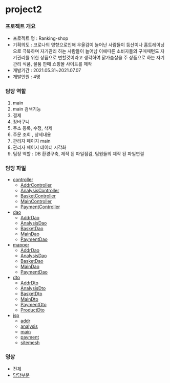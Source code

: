# project2

### 프로젝트 개요
* 프로젝트 명 : Ranking-shop
* 기획의도 : 코로나의 영향으로인해 우울감이 늘어난 사람들이 등산이나 홈트레이닝으로 극복하며 자기관리 하는 사람들이 늘어남 이에따른 소비자들의 구매패턴도 자기관리를 위한 상품으로 변할것이라고 생각하여 닭가슴살을 주 상품으로 하는 자기관리 식품, 물품 판매 쇼핑몰 사이트를 제작
* 개발기간 : 2021.05.31~2021.07.07 
* 개발인원 : 4명

### 담당 역할
1. main
2. main 검색기능
3. 결제
4. 장바구니
5. 주소 등록, 수정, 삭제
6. 주문 조회 , 상세내용
7. 관리자 페이지 main
8. 관리자 페이지 데이터 시각화
9. 팀장 역할 : DB 환경구축, 제작 된 파일점검, 팀원들의 제작 된 파일연결

### 담당 파일
* [controller](https://github.com/minseopshin/project2/tree/master/src/main/java/kr/co/project/controller)
  * [AddrController](https://github.com/minseopshin/project2/tree/master/src/main/java/kr/co/project/controller/AddrController.java)
  * [AnalysisController](https://github.com/minseopshin/project2/tree/master/src/main/java/kr/co/project/controller/AnalysisController.java)
  * [BasketController](https://github.com/minseopshin/project2/tree/master/src/main/java/kr/co/project/controller/BasketController.java)
  * [MainController](https://github.com/minseopshin/project2/tree/master/src/main/java/kr/co/project/controller/MainController.java)
  * [PaymentController](https://github.com/minseopshin/project2/tree/master/src/main/java/kr/co/project/controller/PaymentController.java)
* [dao](https://github.com/minseopshin/project2/tree/master/src/main/java/kr/co/project/dao)
  * [AddrDao](https://github.com/minseopshin/project2/tree/master/src/main/java/kr/co/project/dao/AddrDao.java)
  * [AnalysisDao](https://github.com/minseopshin/project2/tree/master/src/main/java/kr/co/project/dao/AnalysisDao.java)
  * [BasketDao](https://github.com/minseopshin/project2/tree/master/src/main/java/kr/co/project/dao/BasketDao.java)
  * [MainDao](https://github.com/minseopshin/project2/tree/master/src/main/java/kr/co/project/dao/MainDao.java)
  * [PaymentDao](https://github.com/minseopshin/project2/tree/master/src/main/java/kr/co/project/dao/PaymentDao.java)
* [mapper](https://github.com/minseopshin/project2/tree/master/src/main/java/kr/co/project/dao/mapper)
  * [AddrDao](https://github.com/minseopshin/project2/tree/master/src/main/java/kr/co/project/dao/mapper/AddrDao.xml)
  * [AnalysisDao](https://github.com/minseopshin/project2/tree/master/src/main/java/kr/co/project/dao/mapper/AnalysisDao.xml)
  * [BasketDao](https://github.com/minseopshin/project2/tree/master/src/main/java/kr/co/project/dao/mapper/BasketDao.xml)
  * [MainDao](https://github.com/minseopshin/project2/tree/master/src/main/java/kr/co/project/dao/mapper/MainDao.xml)
  * [PaymentDao](https://github.com/minseopshin/project2/tree/master/src/main/java/kr/co/project/dao/mapper/PaymentDao.xml)
* [dto](https://github.com/minseopshin/project2/tree/master/src/main/java/kr/co/project/dto)
  * [AddrDto](https://github.com/minseopshin/project2/tree/master/src/main/java/kr/co/project/dto/AddrDto.java)
  * [AnalysisDto](https://github.com/minseopshin/project2/tree/master/src/main/java/kr/co/project/dto/AnalysisDto.java)
  * [BasketDto](https://github.com/minseopshin/project2/tree/master/src/main/java/kr/co/project/dto/BasketDto.java)
  * [MainDto](https://github.com/minseopshin/project2/tree/master/src/main/java/kr/co/project/dto/MainDto.java)
  * [PaymentDto](https://github.com/minseopshin/project2/tree/master/src/main/java/kr/co/project/dto/PaymentDto.java)
  * [ProductDto](https://github.com/minseopshin/project2/tree/master/src/main/java/kr/co/project/dto/ProductDto.java)
* [jsp](https://github.com/minseopshin/project2/tree/master/src/main/webapp/WEB-INF/views)
  * [addr](https://github.com/minseopshin/project2/tree/master/src/main/webapp/WEB-INF/views/addr)
  * [analysis](https://github.com/minseopshin/project2/tree/master/src/main/webapp/WEB-INF/views/analysis)
  * [main](https://github.com/minseopshin/project2/tree/master/src/main/webapp/WEB-INF/views/main)
  * [payment](https://github.com/minseopshin/project2/tree/master/src/main/webapp/WEB-INF/views/payment)
  * [sitemesh](https://github.com/minseopshin/project2/tree/master/src/main/webapp/WEB-INF/views/sitemesh)

### 영상
* [전체](https://youtu.be/2_sbLSwkUWY)
* [담당부분](https://youtu.be/jisLOda-o_s)
